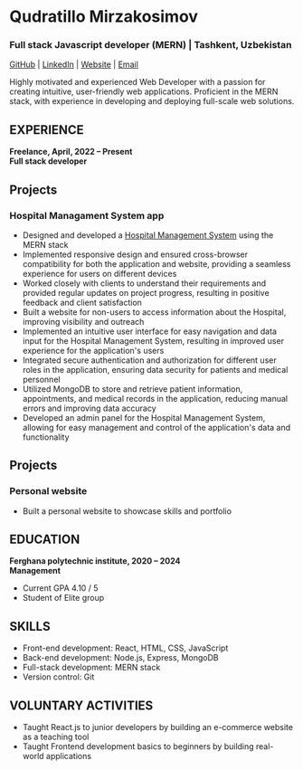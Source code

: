 # Qudratillo Mirzakosimov
### Full stack Javascript developer (MERN) | Tashkent, Uzbekistan
[GitHub](https://github.com/softXengineer) | [LinkedIn](https://www.linkedin.com/in/mirzakosimov-dev) | [Website](https://mirzakosimov.uz) | [Email](mailto:mirzakosimov.dev@gmail.com)

Highly motivated and experienced Web Developer with a passion for creating intuitive, user-friendly web applications. Proficient in the MERN stack, with experience in developing and deploying full-scale web solutions.

EXPERIENCE
-
**Freelance, April, 2022 – Present <br>
Full stack developer**

## Projects

### Hospital Managament System app
- Designed and developed a [Hospital Management System](https://mehrshifo.uz) using the MERN stack
- Implemented responsive design and ensured cross-browser compatibility for both the application and website, providing a seamless experience for users on different devices
- Worked closely with clients to understand their requirements and provided regular updates on project progress, resulting in positive feedback and client satisfaction
- Built a website for non-users to access information about the Hospital, improving visibility and outreach
- Implemented an intuitive user interface for easy navigation and data input for the Hospital Management System, resulting in improved user experience for the application's users
- Integrated secure authentication and authorization for different user roles in the application, ensuring data security for patients and medical personnel
- Utilized MongoDB to store and retrieve patient information, appointments, and medical records in the application, reducing manual errors and improving data accuracy
- Developed an admin panel for the Hospital Management System, allowing for easy management and control of the application's data and functionality

## Projects

### Personal website
- Built a personal website to showcase skills and portfolio 


EDUCATION
- 
**Ferghana polytechnic institute, 2020 – 2024 <br>
Management**

 - Current GPA 4.10 / 5
 - Student of Elite group

SKILLS
-

- Front-end development: React, HTML, CSS, JavaScript
- Back-end development: Node.js, Express, MongoDB
- Full-stack development: MERN stack
- Version control: Git

VOLUNTARY ACTIVITIES
-

- Taught React.js to junior developers by building an e-commerce website as a teaching tool
- Taught Frontend development basics to beginners by building real-world applications

